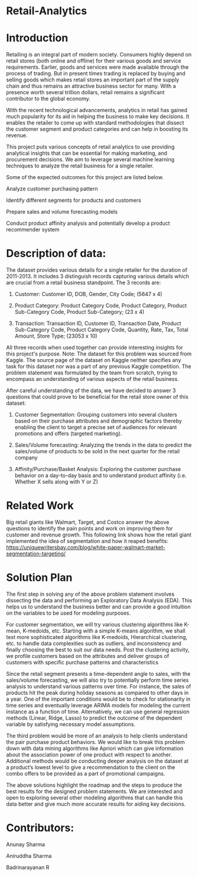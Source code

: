 # Retail-Analytics

# Introduction

Retailing is an integral part of modern society. Consumers highly depend on retail stores (both online and offline) for their various goods and service requirements. Earlier, goods and services were made available through the process of trading. But in present times trading is replaced by buying and selling goods which makes retail stores an important part of the supply chain and thus remains an attractive business sector for many. With a presence worth several trillion dollars, retail remains a significant contributor to the global economy.

With the recent technological advancements, analytics in retail has gained much popularity for its aid in helping the business to make key decisions. It enables the retailer to come up with standard methodologies that dissect the customer segment and product categories and can help in boosting its revenue.

This project puts various concepts of retail analytics to use providing analytical insights that can be essential for making marketing, and procurement decisions. We aim to leverage several machine learning techniques to analyze the retail business for a single retailer. 

Some of the expected outcomes for this project are listed below.

Analyze customer purchasing pattern

Identify different segments for products and customers

Prepare sales and volume forecasting models

Conduct product affinity analysis and potentially develop a product recommender system

# Description of data:

The dataset provides various details for a single retailer for the duration of 2011-2013. It includes 3 distinguish records capturing various details which are crucial from a retail business standpoint. The 3 records are:

1. Customer: Customer ID, DOB, Gender, City Code; (5647 x 4)

2. Product Category: Product Category Code, Product Category, Product Sub-Category Code, Product Sub-Category; (23 x 4)

3. Transaction: Transaction ID, Customer ID, Transaction Date, Product Sub-Category Code, Product Category Code, Quantity, Rate, Tax, Total Amount, Store Type; (23053 x 10)

All three records when used together can provide interesting insights for this project's purpose.
Note: The dataset for this problem was sourced from Kaggle. The source page of the dataset on Kaggle neither specifies any task for this dataset nor was a part of any previous Kaggle competition. The problem statement was formulated by the team from scratch, trying to encompass an understanding of various aspects of the retail business.

After careful understanding of the data, we have decided to answer 3 questions that could prove to be beneficial for the retail store owner of this dataset:

1) Customer Segmentation: Grouping customers into several clusters based on their purchase attributes and demographic factors thereby enabling the client to target a precise set of audiences for relevant promotions and offers (targeted marketing).

2) Sales/Volume forecasting: Analyzing the trends in the data to predict the sales/volume of products to be sold in the next quarter for the retail company

3) Affinity/Purchase/Basket Analysis: Exploring the customer purchase behavior on a day-to-day basis and to understand product affinity (i.e. Whether X sells along with Y or Z)

# Related Work

Big retail giants like Walmart, Target, and Costco answer the above questions to identify the pain points and work on improving them for customer and revenue growth. This following link shows how the retail giant implemented the idea of segmentation and how it reaped benefits: https://uniquewritersbay.com/blog/white-paper-walmart-market-segmentation-targeting/

# Solution Plan

The first step in solving any of the above problem statement involves dissecting the data and performing an Exploratory Data Analysis (EDA). This helps us to understand the business better and can provide a good intuition on the variables to be used for modeling purposes.

For customer segmentation, we will try various clustering algorithms like K-mean, K-medoids, etc. Starting with a simple K-means algorithm, we shall test more sophisticated algorithms like K-medoids, Hierarchical clustering, etc. to handle data complexities such as outliers, and inconsistency and finally choosing the best to suit our data needs. Post the clustering activity, we profile customers based on the attributes and deliver groups of customers with specific purchase patterns and characteristics

Since the retail segment presents a time-dependent angle to sales, with the sales/volume forecasting, we will also try to potentially perform time series analysis to understand various patterns over time. For instance, the sales of products hit the peak during holiday seasons as compared to other days in a year. One of the important conditions would be to check for stationarity in time series and eventually leverage ARIMA models for modeling the current instance as a function of time. Alternatively, we can use general regression methods (Linear, Ridge, Lasso) to predict the outcome of the dependent variable by satisfying necessary model assumptions.

The third problem would be more of an analysis to help clients understand the pair purchase product behaviors. We would like to break this problem down with data mining algorithms like Apriori which can give information about the association power of one product with respect to another. Additional methods would be conducting deeper analysis on the dataset at a product’s lowest level to give a recommendation to the client on the combo offers to be provided as a part of promotional campaigns.

The above solutions highlight the roadmap and the steps to produce the best results for the designed problem statements. We are interested and open to exploring several other modeling algorithms that can handle this data better and give much more accurate results for aiding key decisions.

# Contributors:

Anunay Sharma

Aniruddha Sharma

Badrinarayanan R
